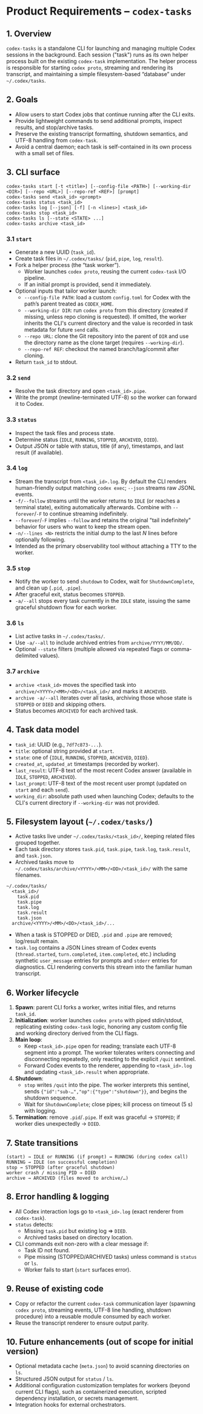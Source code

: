 # Product Requirements – `codex-tasks`

## 1. Overview
`codex-tasks` is a standalone CLI for launching and managing multiple Codex sessions in the background. Each session ("task") runs as its own helper process built on the existing `codex-task` implementation. The helper process is responsible for starting `codex proto`, streaming and rendering its transcript, and maintaining a simple filesystem-based “database” under `~/.codex/tasks`.

## 2. Goals
- Allow users to start Codex jobs that continue running after the CLI exits.
- Provide lightweight commands to send additional prompts, inspect results, and stop/archive tasks.
- Preserve the existing transcript formatting, shutdown semantics, and UTF-8 handling from `codex-task`.
- Avoid a central daemon; each task is self-contained in its own process with a small set of files.

## 3. CLI surface
```
codex-tasks start [-t <title>] [--config-file <PATH>] [--working-dir <DIR>] [--repo <URL>] [--repo-ref <REF>] [prompt]
codex-tasks send <task_id> <prompt>
codex-tasks status <task_id>
codex-tasks log [--json] [-f] [-n <lines>] <task_id>
codex-tasks stop <task_id>
codex-tasks ls [--state <STATE> ...]
codex-tasks archive <task_id>
```
### 3.1 `start`
- Generate a new UUID (`task_id`).
- Create task files in `~/.codex/tasks/` (`pid`, `pipe`, `log`, `result`).
- Fork a helper process (the “task worker”).
  - Worker launches `codex proto`, reusing the current `codex-task` I/O pipeline.
  - If an initial prompt is provided, send it immediately.
- Optional inputs that tailor worker launch:
  - `--config-file PATH`: load a custom `config.toml` for Codex with the path’s parent treated as `CODEX_HOME`.
  - `--working-dir DIR`: run `codex proto` from this directory (created if missing, unless repo cloning is requested). If omitted, the worker inherits the CLI's current directory and the value is recorded in task metadata for future `send` calls.
  - `--repo URL`: clone the Git repository into the parent of `DIR` and use the directory name as the clone target (requires `--working-dir`).
  - `--repo-ref REF`: checkout the named branch/tag/commit after cloning.
- Return `task_id` to stdout.

### 3.2 `send`
- Resolve the task directory and open `<task_id>.pipe`.
- Write the prompt (newline-terminated UTF-8) so the worker can forward it to Codex.

### 3.3 `status`
- Inspect the task files and process state.
- Determine status (`IDLE`, `RUNNING`, `STOPPED`, `ARCHIVED`, `DIED`).
- Output JSON or table with status, title (if any), timestamps, and last result (if available).

### 3.4 `log`
- Stream the transcript from `<task_id>.log`. By default the CLI renders human-friendly output matching `codex exec`; `--json` streams raw JSONL events.
- `-f/--follow` streams until the worker returns to `IDLE` (or reaches a terminal state), exiting automatically afterwards. Combine with `--forever`/`-F` to continue streaming indefinitely.
- `--forever`/`-F` implies `--follow` and retains the original "tail indefinitely" behavior for users who want to keep the stream open.
- `-n/--lines <N>` restricts the initial dump to the last *N* lines before optionally following.
- Intended as the primary observability tool without attaching a TTY to the worker.

### 3.5 `stop`
- Notify the worker to send `shutdown` to Codex, wait for `ShutdownComplete`, and clean up (`.pid`, `.pipe`).
- After graceful exit, status becomes `STOPPED`.
- `-a/--all` stops every task currently in the `IDLE` state, issuing the same graceful shutdown flow for each worker.

### 3.6 `ls`
- List active tasks in `~/.codex/tasks/`.
- Use `-a/--all` to include archived entries from `archive/YYYY/MM/DD/`.
- Optional `--state` filters (multiple allowed via repeated flags or comma-delimited values).

### 3.7 `archive`
- `archive <task_id>` moves the specified task into `archive/<YYYY>/<MM>/<DD>/<task_id>/` and marks it `ARCHIVED`.
- `archive -a/--all` iterates over all tasks, archiving those whose state is `STOPPED` or `DIED` and skipping others.
- Status becomes `ARCHIVED` for each archived task.

## 4. Task data model
- `task_id`: UUID (e.g., `7df7c873-...`).
- `title`: optional string provided at `start`.
- `state`: one of {`IDLE`, `RUNNING`, `STOPPED`, `ARCHIVED`, `DIED`}.
- `created_at`, `updated_at` timestamps (recorded by worker).
- `last_result`: UTF-8 text of the most recent Codex answer (available in `IDLE`, `STOPPED`, `ARCHIVED`).
- `last_prompt`: UTF-8 text of the most recent user prompt (updated on `start` and each `send`).
- `working_dir`: absolute path used when launching Codex; defaults to the CLI's current directory if `--working-dir` was not provided.

## 5. Filesystem layout (`~/.codex/tasks/`)
- Active tasks live under `~/.codex/tasks/<task_id>/`, keeping related files grouped together.
- Each task directory stores `task.pid`, `task.pipe`, `task.log`, `task.result`, and `task.json`.
- Archived tasks move to `~/.codex/tasks/archive/<YYYY>/<MM>/<DD>/<task_id>/` with the same filenames.

```
~/.codex/tasks/
  <task_id>/
    task.pid
    task.pipe
    task.log
    task.result
    task.json
  archive/<YYYY>/<MM>/<DD>/<task_id>/...
```
- When a task is STOPPED or DIED, `.pid` and `.pipe` are removed; log/result remain.
- `task.log` contains a JSON Lines stream of Codex events (`thread.started`, `turn.completed`, `item.completed`, etc.) including synthetic `user_message` entries for prompts and `stderr` entries for diagnostics. CLI rendering converts this stream into the familiar human transcript.

## 6. Worker lifecycle
1. **Spawn**: parent CLI forks a worker, writes initial files, and returns `task_id`.
2. **Initialization**: worker launches `codex proto` with piped stdin/stdout, replicating existing `codex-task` logic, honoring any custom config file and working directory derived from the CLI flags.
3. **Main loop**:
   - Keep `<task_id>.pipe` open for reading; translate each UTF-8 segment into a prompt. The worker tolerates writers connecting and disconnecting repeatedly, only reacting to the explicit `/quit` sentinel.
   - Forward Codex events to the renderer, appending to `<task_id>.log` and updating `<task_id>.result` when appropriate.
4. **Shutdown**:
   - `stop` writes `/quit` into the pipe. The worker interprets this sentinel, sends `{"id":"sub-…","op":{"type":"shutdown"}}`, and begins the shutdown sequence.
   - Wait for `ShutdownComplete`; close pipes; kill process on timeout (5 s) with logging.
5. **Termination**: remove `.pid`/`.pipe`. If exit was graceful → `STOPPED`; if worker dies unexpectedly → `DIED`.

## 7. State transitions
```
(start) → IDLE or RUNNING (if prompt) ↔ RUNNING (during codex call)
RUNNING → IDLE (on successful completion)
stop → STOPPED (after graceful shutdown)
worker crash / missing PID → DIED
archive → ARCHIVED (files moved to archive/…)
```

## 8. Error handling & logging
- All Codex interaction logs go to `<task_id>.log` (exact renderer from `codex-task`).
- `status` detects:
  - Missing `task.pid` but existing log ⇒ `DIED`.
  - Archived tasks based on directory location.
- CLI commands exit non-zero with a clear message if:
  - Task ID not found.
  - Pipe missing (STOPPED/ARCHIVED tasks) unless command is `status` or `ls`.
  - Worker fails to start (`start` surfaces error).

## 9. Reuse of existing code
- Copy or refactor the current `codex-task` communication layer (spawning `codex proto`, streaming events, UTF-8 line handling, shutdown procedure) into a reusable module consumed by each worker.
- Reuse the transcript renderer to ensure output parity.

## 10. Future enhancements (out of scope for initial version)
- Optional metadata cache (`meta.json`) to avoid scanning directories on `ls`.
- Structured JSON output for `status` / `ls`.
- Additional configuration customization templates for workers (beyond current CLI flags), such as containerized execution, scripted dependency installation, or secrets management.
- Integration hooks for external orchestrators.
